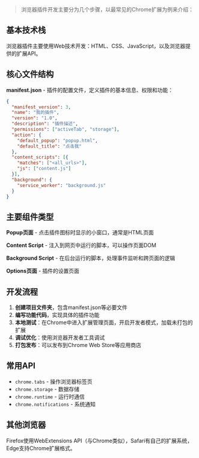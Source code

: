 > 浏览器插件开发主要分为几个步骤，以最常见的Chrome扩展为例来介绍：

## 基本技术栈
浏览器插件主要使用Web技术开发：HTML、CSS、JavaScript，以及浏览器提供的扩展API。

## 核心文件结构

**manifest.json** - 插件的配置文件，定义插件的基本信息、权限和功能：
```json
{
  "manifest_version": 3,
  "name": "我的插件",
  "version": "1.0",
  "description": "插件描述",
  "permissions": ["activeTab", "storage"],
  "action": {
    "default_popup": "popup.html",
    "default_title": "点击我"
  },
  "content_scripts": [{
    "matches": ["<all_urls>"],
    "js": ["content.js"]
  }],
  "background": {
    "service_worker": "background.js"
  }
}
```

## 主要组件类型

**Popup页面** - 点击插件图标时显示的小窗口，通常是HTML页面

**Content Script** - 注入到网页中运行的脚本，可以操作页面DOM

**Background Script** - 在后台运行的脚本，处理事件监听和跨页面的逻辑

**Options页面** - 插件的设置页面

## 开发流程

1. **创建项目文件夹**，包含manifest.json等必要文件
2. **编写功能代码**，实现具体的插件功能
3. **本地测试**：在Chrome中进入扩展管理页面，开启开发者模式，加载未打包的扩展
4. **调试优化**：使用浏览器开发者工具调试
5. **打包发布**：可以发布到Chrome Web Store等应用商店

## 常用API
- `chrome.tabs` - 操作浏览器标签页
- `chrome.storage` - 数据存储
- `chrome.runtime` - 运行时通信
- `chrome.notifications` - 系统通知

## 其他浏览器
Firefox使用WebExtensions API（与Chrome类似），Safari有自己的扩展系统，Edge支持Chrome扩展格式。
